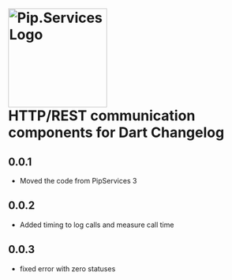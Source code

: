 # <img src="https://uploads-ssl.webflow.com/5ea5d3315186cf5ec60c3ee4/5edf1c94ce4c859f2b188094_logo.svg" alt="Pip.Services Logo" width="200"> <br/> HTTP/REST communication components for Dart Changelog

## 0.0.1

- Moved the code from PipServices 3

## 0.0.2

- Added timing to log calls and measure call time

## 0.0.3

- fixed error with zero statuses
